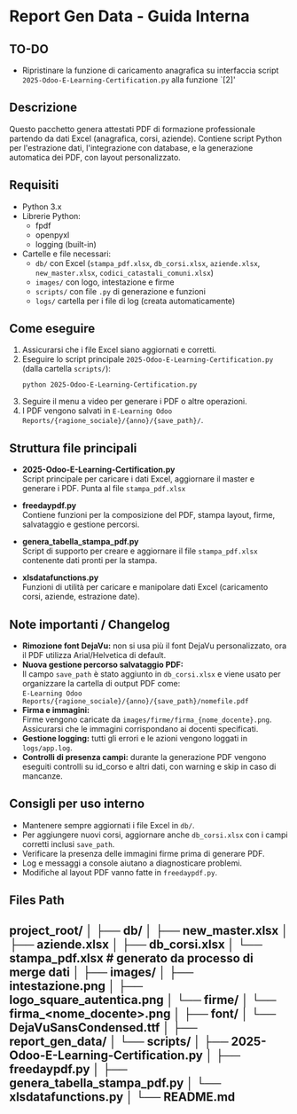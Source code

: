 
# Report Gen Data - Guida Interna

## TO-DO
- Ripristinare la funzione di caricamento anagrafica su interfaccia script `2025-Odoo-E-Learning-Certification.py` alla funzione `[2]'

## Descrizione
Questo pacchetto genera attestati PDF di formazione professionale partendo da dati Excel (anagrafica, corsi, aziende). 
Contiene script Python per l'estrazione dati, l'integrazione con database, e la generazione automatica dei PDF, con layout personalizzato.

## Requisiti
- Python 3.x
- Librerie Python:
  - fpdf
  - openpyxl
  - logging (built-in)
- Cartelle e file necessari:
  - `db/` con Excel (`stampa_pdf.xlsx`, `db_corsi.xlsx`, `aziende.xlsx`, `new_master.xlsx`, `codici_catastali_comuni.xlsx`)
  - `images/` con logo, intestazione e firme
  - `scripts/` con file `.py` di generazione e funzioni
  - `logs/` cartella per i file di log (creata automaticamente)

## Come eseguire
1. Assicurarsi che i file Excel siano aggiornati e corretti.
2. Eseguire lo script principale `2025-Odoo-E-Learning-Certification.py` (dalla cartella `scripts/`):
   ```
   python 2025-Odoo-E-Learning-Certification.py
   ```
3. Seguire il menu a video per generare i PDF o altre operazioni.
4. I PDF vengono salvati in `E-Learning Odoo Reports/{ragione_sociale}/{anno}/{save_path}/`.

## Struttura file principali
- **2025-Odoo-E-Learning-Certification.py**  
  Script principale per caricare i dati Excel, aggiornare il master e generare i PDF. Punta al file `stampa_pdf.xlsx`

- **freedaypdf.py**  
  Contiene funzioni per la composizione del PDF, stampa layout, firme, salvataggio e gestione percorsi.

- **genera_tabella_stampa_pdf.py**  
  Script di supporto per creare e aggiornare il file `stampa_pdf.xlsx` contenente dati pronti per la stampa.

- **xlsdatafunctions.py**  
  Funzioni di utilità per caricare e manipolare dati Excel (caricamento corsi, aziende, estrazione date).

## Note importanti / Changelog
- **Rimozione font DejaVu:** non si usa più il font DejaVu personalizzato, ora il PDF utilizza Arial/Helvetica di default.
- **Nuova gestione percorso salvataggio PDF:**  
  Il campo `save_path` è stato aggiunto in `db_corsi.xlsx` e viene usato per organizzare la cartella di output PDF come:  
  `E-Learning Odoo Reports/{ragione_sociale}/{anno}/{save_path}/nomefile.pdf`
- **Firma e immagini:**  
  Firme vengono caricate da `images/firme/firma_{nome_docente}.png`. Assicurarsi che le immagini corrispondano ai docenti specificati.
- **Gestione logging:** tutti gli errori e le azioni vengono loggati in `logs/app.log`.
- **Controlli di presenza campi:** durante la generazione PDF vengono eseguiti controlli su id_corso e altri dati, con warning e skip in caso di mancanze.

## Consigli per uso interno
- Mantenere sempre aggiornati i file Excel in `db/`.
- Per aggiungere nuovi corsi, aggiornare anche `db_corsi.xlsx` con i campi corretti inclusi `save_path`.
- Verificare la presenza delle immagini firme prima di generare PDF.
- Log e messaggi a console aiutano a diagnosticare problemi.
- Modifiche al layout PDF vanno fatte in `freedaypdf.py`.


## Files Path
project_root/
│
├── db/
│ ├── new_master.xlsx
│ ├── aziende.xlsx
│ ├── db_corsi.xlsx
│ └── stampa_pdf.xlsx # generato da processo di merge dati
│
├── images/
│ ├── intestazione.png
│ ├── logo_square_autentica.png
│ └── firme/
│ └── firma_<nome_docente>.png
│
├── font/
│ └── DejaVuSansCondensed.ttf
│
├── report_gen_data/
│ └── scripts/
│ ├── 2025-Odoo-E-Learning-Certification.py
│ ├── freedaypdf.py
│ ├── genera_tabella_stampa_pdf.py
│ └── xlsdatafunctions.py
│
└── README.md
---
